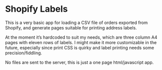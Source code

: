 # Shopify Labels

This is a very basic app for loading a CSV file of orders exported from Shopify, and generate pages suitable for printing address labels.

At the moment it’s hardcoded to suit my needs, which are three column A4 pages with eleven rows of labels. I might make it more customizable in the future, especially since print CSS is quirky and label printing needs some precision/fiddling.

No files are sent to the server, this is just a one page html/javascript app.
